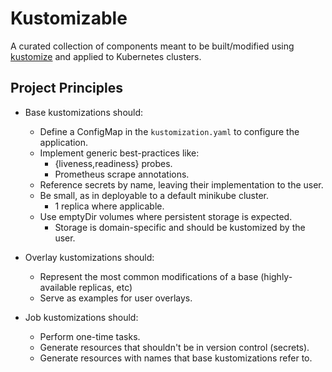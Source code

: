 # Kustomizable

A curated collection of components meant to be built/modified using
[kustomize](https://github.com/kubernetes-sigs/kustomize) and applied to
Kubernetes clusters.

## Project Principles

- Base kustomizations should:
  - Define a ConfigMap in the `kustomization.yaml` to configure the application.
  - Implement generic best-practices like:
    - {liveness,readiness} probes.
    - Prometheus scrape annotations.
  - Reference secrets by name, leaving their implementation to the user.
  - Be small, as in deployable to a default minikube cluster.
    - 1 replica where applicable.
  - Use emptyDir volumes where persistent storage is expected.
    - Storage is domain-specific and should be kustomized by the user.

- Overlay kustomizations should:
  - Represent the most common modifications of a base (highly-available replicas, etc)
  - Serve as examples for user overlays.

- Job kustomizations should:
  - Perform one-time tasks.
  - Generate resources that shouldn't be in version control (secrets).
  - Generate resources with names that base kustomizations refer to.
